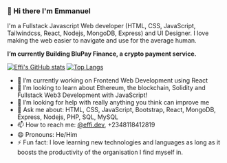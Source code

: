 ### 👋 Hi there I'm Emmanuel

I'm a Fullstack Javascript Web developer (HTML, CSS, JavaScript, Tailwindcss, React, Nodejs, MongoDB, Express) and UI Designer. 
I love making the web easier to navigate and use for the average human.

<b>I’m currently Building BluPay Finance, a crypto payment service.</b>

[![Effi's GitHub stats](https://github-readme-stats.vercel.app/api?username=EffiEmmanuel)](https://github.com/EffiEmmanuel/)
[![Top Langs](https://github-readme-stats.vercel.app/api/top-langs/?username=EffiEmmanuel&layout=compact)](https://github.com/EffiEmmanuel/)

- 🔭 I’m currently working on Frontend Web Development using React
- 👯 I’m looking to learn about Ethereum, the blockchain, Solidity and Fullstack Web3 Development with JavaScript! 
- 🤔 I’m looking for help with really anything you think can improve me
- 💬 Ask me about: HTML, CSS, JavaScript, Bootstrap, React, MongoDB, Express, Nodejs, PHP, SQL, MySQL
- 📫 How to reach me: <a href="https://instagram.com/effi.dev">@effi.dev</a>, +2348118412819
- 😄 Pronouns: He/Him
- ⚡ Fun fact: I love learning new technologies and languages as long as it boosts the productivity of the organisation I find myself in.
